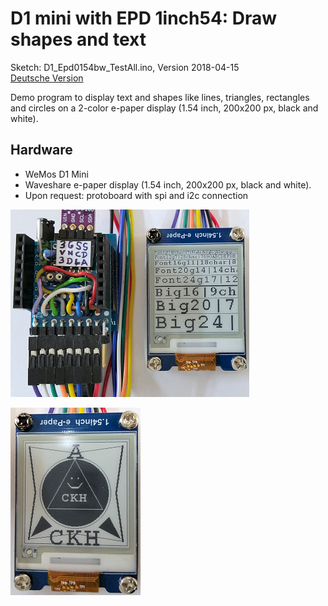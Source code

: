 # D1 mini with EPD 1inch54: Draw shapes and text
Sketch: D1_Epd0154bw_TestAll.ino, Version 2018-04-15   
[Deutsche Version](./LIESMICH.md "Deutsche Version")   

Demo program to display text and shapes like lines, triangles, rectangles and circles on a 2-color e-paper display (1.54 inch, 200x200 px, black and white).

## Hardware
* WeMos D1 Mini
* Waveshare e-paper display (1.54 inch, 200x200 px, black and white).  
* Upon request: protoboard with spi and i2c connection


![D1 epd0154bw test all1](./images/D1_Epd0154bw_textall1.png "D1mini mit ePaper display 1,54inch test all 1")    

![D1 epd0154bw test all2](./images/D1_Epd0154bw_testall2.png "D1mini mit ePaper display 1,54inch test all 2")   
